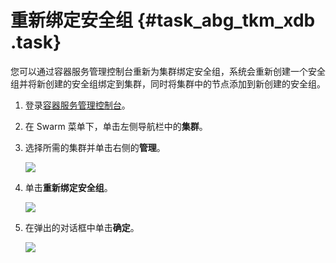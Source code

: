 # 重新绑定安全组 {#task_abg_tkm_xdb .task}

您可以通过容器服务管理控制台重新为集群绑定安全组，系统会重新创建一个安全组并将新创建的安全组绑定到集群，同时将集群中的节点添加到新创建的安全组。

1.  登录[容器服务管理控制台](https://cs.console.aliyun.com)。 
2.  在 Swarm 菜单下，单击左侧导航栏中的**集群**。 
3.  选择所需的集群并单击右侧的**管理**。 

    ![](http://static-aliyun-doc.oss-cn-hangzhou.aliyuncs.com/assets/img/7014/4888_zh-CN.png)

4.  单击**重新绑定安全组**。 

    ![](http://static-aliyun-doc.oss-cn-hangzhou.aliyuncs.com/assets/img/7014/4889_zh-CN.png)

5.  在弹出的对话框中单击**确定**。 

    ![](http://static-aliyun-doc.oss-cn-hangzhou.aliyuncs.com/assets/img/7014/4890_zh-CN.png)


